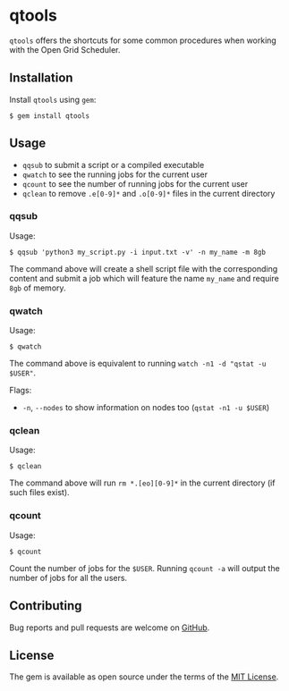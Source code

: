 # qtools

`qtools` offers the shortcuts for some common procedures when working with the Open Grid Scheduler.


## Installation

Install `qtools` using `gem`:

    $ gem install qtools

## Usage

- `qqsub`  to submit a script or a compiled executable
- `qwatch` to see the running jobs for the current user
- `qcount` to see the number of running jobs for the current user
- `qclean` to remove `.e[0-9]*` and `.o[0-9]*` files in the current directory

### qqsub

Usage:

    $ qqsub 'python3 my_script.py -i input.txt -v' -n my_name -m 8gb

The command above will create a shell script file with the corresponding content and submit a job which will feature the name `my_name` and require `8gb` of memory.

### qwatch

Usage:

    $ qwatch

The command above is equivalent to running `watch -n1 -d "qstat -u $USER"`.

Flags:

  - `-n`, `--nodes` to show information on nodes too (`qstat -n1 -u $USER`)

### qclean

Usage:

    $ qclean

The command above will run `rm *.[eo][0-9]*` in the current directory (if such files exist).

### qcount

Usage:

    $ qcount

Count the number of jobs for the `$USER`. Running `qcount -a` will output the number of jobs for all the users.

## Contributing

Bug reports and pull requests are welcome on [GitHub](https://github.com/kerkomen/qtools).

## License

The gem is available as open source under the terms of the [MIT License](http://opensource.org/licenses/MIT).

